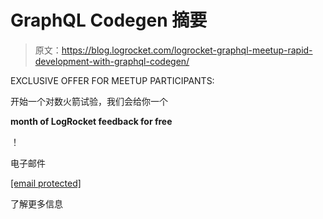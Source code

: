 # GraphQL Codegen 摘要

> 原文：<https://blog.logrocket.com/logrocket-graphql-meetup-rapid-development-with-graphql-codegen/>

EXCLUSIVE OFFER FOR MEETUP PARTICIPANTS:

开始一个对数火箭试验，我们会给你一个

**month of LogRocket feedback for free**

！

电子邮件

[[email protected]](/cdn-cgi/l/email-protection)

了解更多信息